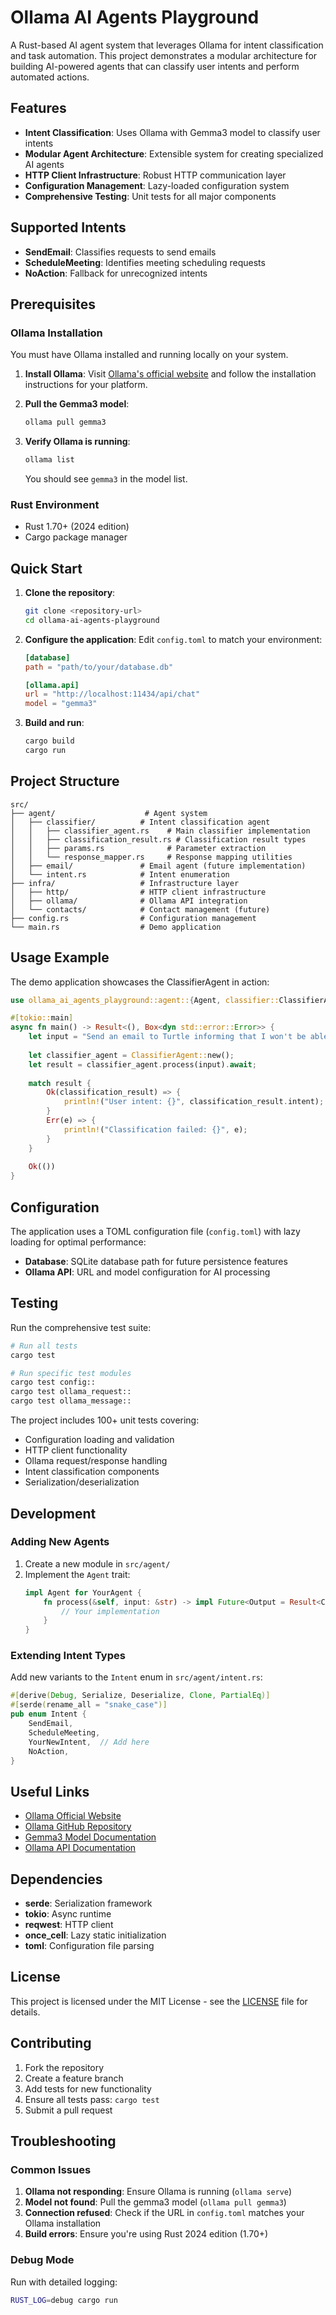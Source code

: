 # Ollama AI Agents Playground

A Rust-based AI agent system that leverages Ollama for intent classification and task automation. This project demonstrates a modular architecture for building AI-powered agents that can classify user intents and perform automated actions.

## Features

- **Intent Classification**: Uses Ollama with Gemma3 model to classify user intents
- **Modular Agent Architecture**: Extensible system for creating specialized AI agents
- **HTTP Client Infrastructure**: Robust HTTP communication layer
- **Configuration Management**: Lazy-loaded configuration system
- **Comprehensive Testing**: Unit tests for all major components

## Supported Intents

- **SendEmail**: Classifies requests to send emails
- **ScheduleMeeting**: Identifies meeting scheduling requests
- **NoAction**: Fallback for unrecognized intents

## Prerequisites

### Ollama Installation

You must have Ollama installed and running locally on your system.

1. **Install Ollama**: Visit [Ollama's official website](https://ollama.ai/) and follow the installation instructions for your platform.

2. **Pull the Gemma3 model**:
   ```bash
   ollama pull gemma3
   ```

3. **Verify Ollama is running**:
   ```bash
   ollama list
   ```
   You should see `gemma3` in the model list.

### Rust Environment

- Rust 1.70+ (2024 edition)
- Cargo package manager

## Quick Start

1. **Clone the repository**:
   ```bash
   git clone <repository-url>
   cd ollama-ai-agents-playground
   ```

2. **Configure the application**:
   Edit `config.toml` to match your environment:
   ```toml
   [database]
   path = "path/to/your/database.db"

   [ollama.api]
   url = "http://localhost:11434/api/chat"
   model = "gemma3"
   ```

3. **Build and run**:
   ```bash
   cargo build
   cargo run
   ```

## Project Structure

```
src/
├── agent/                    # Agent system
│   ├── classifier/          # Intent classification agent
│   │   ├── classifier_agent.rs    # Main classifier implementation
│   │   ├── classification_result.rs # Classification result types
│   │   ├── params.rs              # Parameter extraction
│   │   └── response_mapper.rs     # Response mapping utilities
│   ├── email/               # Email agent (future implementation)
│   └── intent.rs            # Intent enumeration
├── infra/                   # Infrastructure layer
│   ├── http/                # HTTP client infrastructure
│   ├── ollama/              # Ollama API integration
│   └── contacts/            # Contact management (future)
├── config.rs                # Configuration management
└── main.rs                  # Demo application
```

## Usage Example

The demo application showcases the ClassifierAgent in action:

```rust
use ollama_ai_agents_playground::agent::{Agent, classifier::ClassifierAgent};

#[tokio::main]
async fn main() -> Result<(), Box<dyn std::error::Error>> {
    let input = "Send an email to Turtle informing that I won't be able to attend the meeting";
    
    let classifier_agent = ClassifierAgent::new();
    let result = classifier_agent.process(input).await;
    
    match result {
        Ok(classification_result) => {
            println!("User intent: {}", classification_result.intent);
        }
        Err(e) => {
            println!("Classification failed: {}", e);
        }
    }
    
    Ok(())
}
```

## Configuration

The application uses a TOML configuration file (`config.toml`) with lazy loading for optimal performance:

- **Database**: SQLite database path for future persistence features
- **Ollama API**: URL and model configuration for AI processing

## Testing

Run the comprehensive test suite:

```bash
# Run all tests
cargo test

# Run specific test modules
cargo test config::
cargo test ollama_request::
cargo test ollama_message::
```

The project includes 100+ unit tests covering:
- Configuration loading and validation
- HTTP client functionality
- Ollama request/response handling
- Intent classification components
- Serialization/deserialization

## Development

### Adding New Agents

1. Create a new module in `src/agent/`
2. Implement the `Agent` trait:
   ```rust
   impl Agent for YourAgent {
       fn process(&self, input: &str) -> impl Future<Output = Result<ClassificationResult, AgentError>> + Send {
           // Your implementation
       }
   }
   ```

### Extending Intent Types

Add new variants to the `Intent` enum in `src/agent/intent.rs`:

```rust
#[derive(Debug, Serialize, Deserialize, Clone, PartialEq)]
#[serde(rename_all = "snake_case")]
pub enum Intent {
    SendEmail,
    ScheduleMeeting,
    YourNewIntent,  // Add here
    NoAction,
}
```

## Useful Links

- [Ollama Official Website](https://ollama.ai/)
- [Ollama GitHub Repository](https://github.com/ollama/ollama)
- [Gemma3 Model Documentation](https://ollama.ai/library/gemma3)
- [Ollama API Documentation](https://github.com/ollama/ollama/blob/main/docs/api.md)

## Dependencies

- **serde**: Serialization framework
- **tokio**: Async runtime
- **reqwest**: HTTP client
- **once_cell**: Lazy static initialization
- **toml**: Configuration file parsing

## License

This project is licensed under the MIT License - see the [LICENSE](LICENSE) file for details.

## Contributing

1. Fork the repository
2. Create a feature branch
3. Add tests for new functionality
4. Ensure all tests pass: `cargo test`
5. Submit a pull request

## Troubleshooting

### Common Issues

1. **Ollama not responding**: Ensure Ollama is running (`ollama serve`)
2. **Model not found**: Pull the gemma3 model (`ollama pull gemma3`)
3. **Connection refused**: Check if the URL in `config.toml` matches your Ollama installation
4. **Build errors**: Ensure you're using Rust 2024 edition (1.70+)

### Debug Mode

Run with detailed logging:
```bash
RUST_LOG=debug cargo run
```